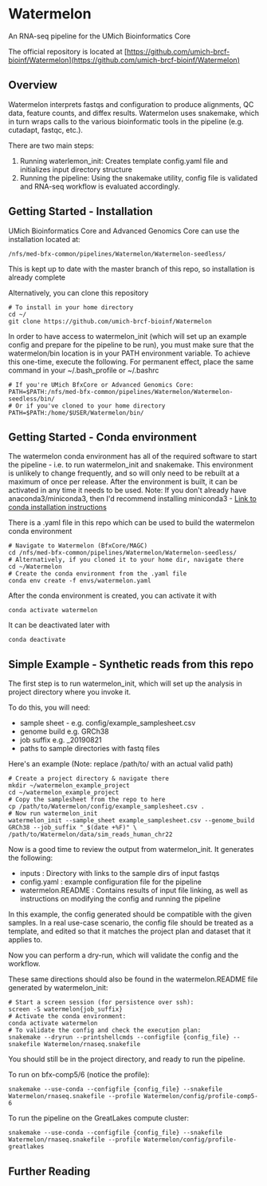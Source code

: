 # Watermelon

An RNA-seq pipeline for the UMich Bioinformatics Core

The official repository is located at [https://github.com/umich-brcf-bioinf/Watermelon](https://github.com/umich-brcf-bioinf/Watermelon)

## Overview

Watermelon interprets fastqs and configuration to produce alignments, QC data, feature counts, and diffex results.
Watermelon uses snakemake, which in turn wraps calls to the various bioinformatic tools
in the pipeline (e.g. cutadapt, fastqc, etc.).

There are two main steps:

1. Running waterlemon_init: Creates template config.yaml file and initializes input directory structure
2. Running the pipeline: Using the snakemake utility, config file is validated and RNA-seq workflow is evaluated accordingly.

## Getting Started - Installation

UMich Bioinformatics Core and Advanced Genomics Core can use the installation located at:

    /nfs/med-bfx-common/pipelines/Watermelon/Watermelon-seedless/

This is kept up to date with the master branch of this repo, so installation is already complete

Alternatively, you can clone this repository

    # To install in your home directory
    cd ~/
    git clone https://github.com/umich-brcf-bioinf/Watermelon

In order to have access to watermelon_init (which will set up an example config and prepare for the pipeline to be run),
you must make sure that the watermelon/bin location is in your PATH environment variable.
To achieve this one-time, execute the following. For permanent effect, place the same command in your ~/.bash_profile or ~/.bashrc

    # If you're UMich BfxCore or Advanced Genomics Core:
    PATH=$PATH:/nfs/med-bfx-common/pipelines/Watermelon/Watermelon-seedless/bin/
    # Or if you've cloned to your home directory
    PATH=$PATH:/home/$USER/Watermelon/bin/

## Getting Started - Conda environment

The watermelon conda environment has all of the required software to start the pipeline - i.e. to run watermelon_init and snakemake. This environment is unlikely to change frequently, and so will only need to be rebuilt at a maximum of once per release. After the environment is built, it can be activated in any time it needs to be used.
Note: If you don't already have anaconda3/miniconda3, then I'd recommend installing miniconda3 - [Link to conda installation instructions](https://conda.io/projects/conda/en/latest/user-guide/install/index.html)

There is a .yaml file in this repo which can be used to build the watermelon conda environment

    # Navigate to Watermelon (BfxCore/MAGC)
    cd /nfs/med-bfx-common/pipelines/Watermelon/Watermelon-seedless/
    # Alternatively, if you cloned it to your home dir, navigate there
    cd ~/Watermelon
    # Create the conda environment from the .yaml file
    conda env create -f envs/watermelon.yaml

After the conda environment is created, you can activate it with

    conda activate watermelon

It can be deactivated later with

    conda deactivate

## Simple Example - Synthetic reads from this repo

The first step is to run watermelon_init, which will set up the analysis in project directory where you invoke it.

To do this, you will need:

* sample sheet - e.g. config/example_samplesheet.csv
* genome build e.g. GRCh38
* job suffix e.g. _20190821
* paths to sample directories with fastq files

Here's an example (Note: replace /path/to/ with an actual valid path)

    # Create a project directory & navigate there
    mkdir ~/watermelon_example_project
    cd ~/watermelon_example_project
    # Copy the samplesheet from the repo to here
    cp /path/to/Watermelon/config/example_samplesheet.csv .
    # Now run watermelon_init
    watermelon_init --sample_sheet example_samplesheet.csv --genome_build GRCh38 --job_suffix "_$(date +%F)" \
    /path/to/Watermelon/data/sim_reads_human_chr22

Now is a good time to review the output from watermelon_init. It generates the following:

* inputs : Directory with links to the sample dirs of input fastqs
* config.yaml : example configuration file for the pipeline
* watermelon.README : Contains results of input file linking, as well as instructions on modifying the config and running the pipeline

In this example, the config generated should be compatible with the given samples. In a real use-case scenario, the config file should be treated as a template, and edited so that it matches the project plan and dataset that it applies to.

Now you can perform a dry-run, which will validate the config and the workflow.

These same directions should also be found in the watermelon.README file generated by watermelon_init:

    # Start a screen session (for persistence over ssh):
    screen -S watermelon{job_suffix}
    # Activate the conda environment:
    conda activate watermelon
    # To validate the config and check the execution plan:
    snakemake --dryrun --printshellcmds --configfile {config_file} --snakefile Watermelon/rnaseq.snakefile

You should still be in the project directory, and ready to run the pipeline.

To run on bfx-comp5/6 (notice the profile):

    snakemake --use-conda --configfile {config_file} --snakefile Watermelon/rnaseq.snakefile --profile Watermelon/config/profile-comp5-6

To run the pipeline on the GreatLakes compute cluster:

    snakemake --use-conda --configfile {config_file} --snakefile Watermelon/rnaseq.snakefile --profile Watermelon/config/profile-greatlakes

## Further Reading
